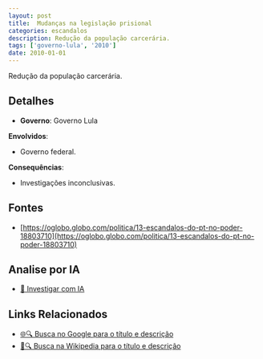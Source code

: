 ```yaml
---
layout: post
title:  Mudanças na legislação prisional
categories: escandalos
description: Redução da população carcerária.
tags: ['governo-lula', '2010']
date: 2010-01-01
---
```


Redução da população carcerária.

## Detalhes
- **Governo**: Governo Lula

**Envolvidos**:
- Governo federal.


**Consequências**:
- Investigações inconclusivas.


## Fontes
- [https://oglobo.globo.com/politica/13-escandalos-do-pt-no-poder-18803710](https://oglobo.globo.com/politica/13-escandalos-do-pt-no-poder-18803710)


## Analise por IA
- [🤖 Investigar com IA](https://www.perplexity.ai/search?q=Mudan%C3%A7as%20na%20legisla%C3%A7%C3%A3o%20prisional%20Redu%C3%A7%C3%A3o%20da%20popula%C3%A7%C3%A3o%20carcer%C3%A1ria.%20Governo%20Lula)

## Links Relacionados
- [🌐🔍 Busca no Google para o título e descrição](https://www.google.com/search?q=Mudan%C3%A7as%20na%20legisla%C3%A7%C3%A3o%20prisional%20Redu%C3%A7%C3%A3o%20da%20popula%C3%A7%C3%A3o%20carcer%C3%A1ria.%20Governo%20Lula)
- [📖🔍 Busca na Wikipedia para o título e descrição](https://pt.wikipedia.org/w/index.php?search=Mudan%C3%A7as%20na%20legisla%C3%A7%C3%A3o%20prisional%20Redu%C3%A7%C3%A3o%20da%20popula%C3%A7%C3%A3o%20carcer%C3%A1ria.%20Governo%20Lula)

